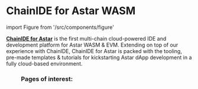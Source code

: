 # ChainIDE for Astar WASM

import Figure from '/src/components/figure'

**[ChainIDE for Astar](https://chainide.com/s/astar-wasm/)** is the first multi-chain cloud-powered IDE and development platform for Astar WASM & EVM. Extending on top of our experience with ChainIDE, ChainIDE for Astar is packed with the tooling, pre-made templates & tutorials for kickstarting Astar dApp development in a fully cloud-based environment.

<Figure src={require('/docs/build/wasm/chainide-for-astar-wasm/img/chainIDE55.png').default} width="100%" />

### Pages of interest:

